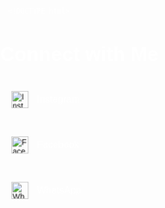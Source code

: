       <!DOCTYPE html>
<html lang="en">
<head>
  <meta charset="UTF-8" />
  <meta name="viewport" content="width=device-width, initial-scale=1.0"/>
  <title>My Social Links</title>
  <style>
    body {
      margin: 0;
      padding: 0;
      font-family: 'Arial', sans-serif;
      background: url('background.jpg') no-repeat center center fixed;
      background-size: cover;
      color: white;
    }

    .overlay {
      background-color: rgba(0, 0, 0, 0.6);
      min-height: 100vh;
      display: flex;
      flex-direction: column;
      align-items: center;
      justify-content: center;
      padding: 30px;
      text-align: center;
    }

    h1 {
      font-size: 2.5em;
      margin-bottom: 30px;
    }

    .card-container {
      display: flex;
      flex-direction: column;
      gap: 20px;
      width: 100%;
      max-width: 400px;
    }

    .card {
      display: flex;
      align-items: center;
      justify-content: flex-start;
      text-decoration: none;
      background-color: rgba(255, 255, 255, 0.1);
      padding: 15px 20px;
      border-radius: 12px;
      transition: background-color 0.3s;
    }

    .card:hover {
      background-color: rgba(255, 255, 255, 0.2);
    }

    .card img {
      width: 30px;
      height: 30px;
      margin-right: 15px;
    }

    .card span {
      font-size: 1.2em;
      color: white;
    }

    @media (max-width: 500px) {
      h1 {
        font-size: 2em;
      }
      .card span {
        font-size: 1em;
      }
    }
  </style>
</head>
<body>
  <div class="overlay">
    <h1>Connect with Me</h1>
    <div class="card-container">
      <a class="card" href="https://www.instagram.com/YOUR_USERNAME" target="_blank">
        <img src="https://img.icons8.com/ios-filled/50/ffffff/instagram-new.png" alt="Instagram"/>
        <span>Instagram</span>
      </a>
      <a class="card" href="https://www.facebook.com/YOUR_USERNAME" target="_blank">
        <img src="https://img.icons8.com/ios-filled/50/ffffff/facebook-new.png" alt="Facebook"/>
        <span>Facebook</span>
      </a>
      <a class="card" href="https://wa.me/YOUR_PHONE" target="_blank">
        <img src="https://img.icons8.com/ios-filled/50/ffffff/whatsapp.png" alt="WhatsApp"/>
        <span>WhatsApp</span>
      </a>
    </div>
  </div>
</body>
</html>
